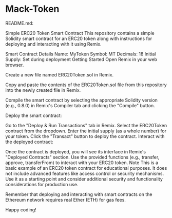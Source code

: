 # Mack-Token
README.md:

Simple ERC20 Token Smart Contract
This repository contains a simple Solidity smart contract for an ERC20 token along with instructions for deploying and interacting with it using Remix.

Smart Contract Details
Name: MyToken
Symbol: MT
Decimals: 18
Initial Supply: Set during deployment
Getting Started
Open Remix in your web browser.

Create a new file named ERC20Token.sol in Remix.

Copy and paste the contents of the ERC20Token.sol file from this repository into the newly created file in Remix.

Compile the smart contract by selecting the appropriate Solidity version (e.g., 0.8.0) in Remix's Compiler tab and clicking the "Compile" button.

Deploy the smart contract:

Go to the "Deploy & Run Transactions" tab in Remix.
Select the ERC20Token contract from the dropdown.
Enter the initial supply (as a whole number) for your token.
Click the "Transact" button to deploy the contract.
Interact with the deployed contract:

Once the contract is deployed, you will see its interface in Remix's "Deployed Contracts" section.
Use the provided functions (e.g., transfer, approve, transferFrom) to interact with your ERC20 token.
Note
This is a basic example of an ERC20 token contract for educational purposes. It does not include advanced features like access control or security mechanisms. Use it as a starting point and consider additional security and functionality considerations for production use.

Remember that deploying and interacting with smart contracts on the Ethereum network requires real Ether (ETH) for gas fees.

Happy coding!
